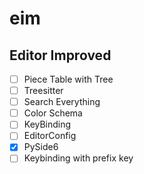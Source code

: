 # eim
## Editor Improved

- [ ] Piece Table with Tree
- [ ] Treesitter
- [ ] Search Everything
- [ ] Color Schema
- [ ] KeyBinding
- [ ] EditorConfig
- [x] PySide6
- [ ] Keybinding with prefix key
